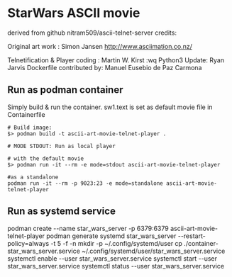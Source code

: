 StarWars ASCII movie
=============================
derived from github nitram509/ascii-telnet-server
credits:

Original art work : Simon Jansen http://www.asciimation.co.nz/

Telnetification & Player coding : Martin W. Kirst
:wq
Python3 Update: Ryan Jarvis Dockerfile contributed by: Manuel Eusebio de Paz Carmona


Run as podman container
-----------------------

Simply build & run the container.  sw1.text is set as default movie file in Containerfile

    # Build image:
    $> podman build -t ascii-art-movie-telnet-player .
    
    # MODE STDOUT: Run as local player
    
    # with the default movie
    $> podman run -it --rm -e mode=stdout ascii-art-movie-telnet-player
    
    #as a standalone
    podman run -it --rm -p 9023:23 -e mode=standalone ascii-art-movie-telnet-player
    
Run as systemd service
-----------------------

podman create --name star_wars_server -p 6379:6379 ascii-art-movie-telnet-player
podman generate systemd star_wars_server --restart-policy=always -t 5 -f -n
mkdir -p ~/.config/systemd/user
cp ./container-star_wars_server.service ~/.config/systemd/user/star_wars_server.service
systemctl enable --user star_wars_server.service
systemctl start --user star_wars_server.service
systemctl status --user star_wars_server.service
 
